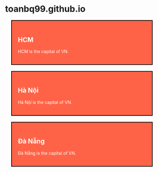 # toanbq99.github.io
 <!DOCTYPE html>
<html>
<head>
<style>
.city {
  background-color: tomato;
  color: white;
  border: 2px solid black;
  margin: 20px;
  padding: 20px;
}
</style>
</head>
<body>

<div class="city">
  <h2>HCM</h2>
  <p>HCM is the capital of VN.</p>
</div>

<div class="city">
  <h2>Hà Nội</h2>
  <p>Hà Nội is the capital of VN.</p>
</div>

<div class="city">
  <h2>Đà Nẵng</h2>
  <p>Đà Nẵng is the capital of VN.</p>
</div>

</body>
</html> 
